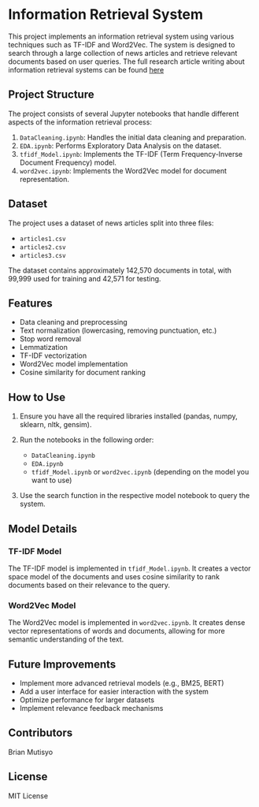 # Information Retrieval System

This project implements an information retrieval system using various techniques such as TF-IDF and Word2Vec. The system is designed to search through a large collection of news articles and retrieve relevant documents based on user queries. The full research article writing about information retrieval systems can be found [here]([https://github.com/BrianMutisyo/Information-Retrieval-System/blob/main/Research%20Paper.pdf](https://github.com/bnm-AI-dev/Information-Retrieval-Models/blob/master/InformationRetrievalModels%20(1).pdf))

## Project Structure

The project consists of several Jupyter notebooks that handle different aspects of the information retrieval process:

1. `DataCleaning.ipynb`: Handles the initial data cleaning and preparation.
2. `EDA.ipynb`: Performs Exploratory Data Analysis on the dataset.
3. `tfidf_Model.ipynb`: Implements the TF-IDF (Term Frequency-Inverse Document Frequency) model.
4. `word2vec.ipynb`: Implements the Word2Vec model for document representation.

## Dataset

The project uses a dataset of news articles split into three files:
- `articles1.csv`
- `articles2.csv`
- `articles3.csv`

The dataset contains approximately 142,570 documents in total, with 99,999 used for training and 42,571 for testing.

## Features

- Data cleaning and preprocessing
- Text normalization (lowercasing, removing punctuation, etc.)
- Stop word removal
- Lemmatization
- TF-IDF vectorization
- Word2Vec model implementation
- Cosine similarity for document ranking

## How to Use

1. Ensure you have all the required libraries installed (pandas, numpy, sklearn, nltk, gensim).
2. Run the notebooks in the following order:
   - `DataCleaning.ipynb`
   - `EDA.ipynb`
   - `tfidf_Model.ipynb` or `word2vec.ipynb` (depending on the model you want to use)

3. Use the search function in the respective model notebook to query the system.

## Model Details

### TF-IDF Model
The TF-IDF model is implemented in `tfidf_Model.ipynb`. It creates a vector space model of the documents and uses cosine similarity to rank documents based on their relevance to the query.

### Word2Vec Model
The Word2Vec model is implemented in `word2vec.ipynb`. It creates dense vector representations of words and documents, allowing for more semantic understanding of the text.

## Future Improvements

- Implement more advanced retrieval models (e.g., BM25, BERT)
- Add a user interface for easier interaction with the system
- Optimize performance for larger datasets
- Implement relevance feedback mechanisms

## Contributors
Brian Mutisyo

## License
MIT License
